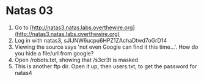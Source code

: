 # Natas 03

1. Go to [http://natas3.natas.labs.overthewire.org](http://natas3.natas.labs.overthewire.org)
2. Log in with natas3, sJIJNW6ucpu6HPZ1ZAchaDtwd7oGrD14
3. Viewing the source says 'not even Google can find it this time...'. How do you hide a file/url from google?
4. Open /robots.txt, showing that /s3cr3t is masked
5. This is another ftp dir. Open it up, then users.txt, to get the password for natas4